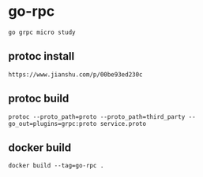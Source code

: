 # go-rpc

    go grpc micro study

## protoc install

    https://www.jianshu.com/p/00be93ed230c

## protoc build

    protoc --proto_path=proto --proto_path=third_party --go_out=plugins=grpc:proto service.proto

## docker build

    docker build --tag=go-rpc .
